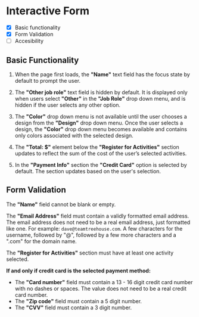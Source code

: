 # Interactive Form
- [x] Basic functionality
- [x] Form Validation
- [ ] Accesibility

## Basic Functionality
1. When the page first loads, the **"Name"** text field has the focus state by default to prompt the user.

2. The **"Other job role"** text field is hidden by default. It is displayed only when users select **"Other"** in the **"Job Role"** drop down menu, and is hidden if the user selects any other option.

3. The **"Color"** drop down menu is not available until the user chooses a design from the **"Design"** drop down menu. Once the user selects a design, the **"Color"** drop down menu becomes available and contains only colors associated with the selected design.

4. The **"Total: $"** element below the **"Register for Activities"** section updates to reflect the sum of the cost of the user’s selected activities.

5. In the **"Payment Info"** section the **"Credit Card"** option is selected by default. The section updates based on the user's selection.

## Form Validation
The **"Name"** field cannot be blank or empty.

The **"Email Address"** field must contain a validly formatted email address. The email address does not need to be a real email address, just formatted like one. For example: `dave@teamtreehouse.com`. A few characters for the username, followed by "@", followed by a few more characters and a ".com" for the domain name.

The **"Register for Activities"** section must have at least one activity selected.

**If and only if credit card is the selected payment method:**
- The **"Card number"** field must contain a 13 - 16 digit credit card number with no dashes or spaces. The value does not need to be a real credit card number.
- The **"Zip code"** field must contain a 5 digit number.
- The **"CVV"** field must contain a 3 digit number.

